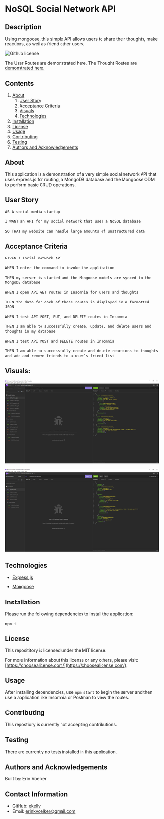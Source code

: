 # NoSQL Social Network API

## Description

Using mongoose, this simple API allows users to share their thoughts, make reactions, as well as friend other users.

![Github license](http://img.shields.io/badge/License-MIT-yellow.svg)

[The User Routes are demonstrated here.](https://drive.google.com/file/d/1Tagj6hT7cnEhnswq09YD7IDFnyRhjf0Q/view)
[The Thought Routes are demonstrated here.](https://drive.google.com/file/d/1Tagj6hT7cnEhnswq09YD7IDFnyRhjf0Q/view)

## Contents

1. [About](#about)
   1. [User Story](#user%20story)
   2. [Acceptance Criteria](#acceptance%20criteria)
   3. [Visuals](#visuals)
   4. [Technologies](#technologies)
2. [Installation](#installation)
3. [License](#license)
4. [Usage](#usage)
5. [Contributing](#contributing)
6. [Testing](#testing)
7. [Authors and Acknowledgements](#authors%20and%20acknowledgements)

## About

This application is a demonstration of a very simple social network API that uses express.js for routing, a MongoDB database and the Mongoose ODM to perform basic CRUD operations.

## User Story

```
AS A social media startup

I WANT an API for my social network that uses a NoSQL database

SO THAT my website can handle large amounts of unstructured data
```

## Acceptance Criteria

```
GIVEN a social network API

WHEN I enter the command to invoke the application

THEN my server is started and the Mongoose models are synced to the MongoDB database

WHEN I open API GET routes in Insomnia for users and thoughts

THEN the data for each of these routes is displayed in a formatted JSON

WHEN I test API POST, PUT, and DELETE routes in Insomnia

THEN I am able to successfully create, update, and delete users and thoughts in my database

WHEN I test API POST and DELETE routes in Insomnia

THEN I am able to successfully create and delete reactions to thoughts and add and remove friends to a user’s friend list
```

## Visuals:

![Thought Routes Screenshot](assets\thought-routes.png)

![User Routes Screenshot](assets\user-routes.png)

## Technologies

- [Express.js](https://www.npmjs.com/package/express)

- [Mongoose](https://www.npmjs.com/package/mongoose)

## Installation

Please run the following dependencies to install the application:

`npm i`

## License

This reposititory is licensed under the MIT license.

For more information about this license or any others, please visit: [https://choosealicense.com/](https://choosealicense.com/).

## Usage

After installing dependencies, use `npm start` to begin the server and then use a application like Insomnia or Postman to view the routes.

## Contributing

This repostiory is currently not accepting contributions.

## Testing

There are currently no tests installed in this application.

## Authors and Acknowledgements

Built by: Erin Voelker

## Contact Information

- GitHub: [ekellv](https://github.com/ekellv)
- Email: [erinkvoelker@gmail.com](mailto:erinkvoelker@gmail.com)
